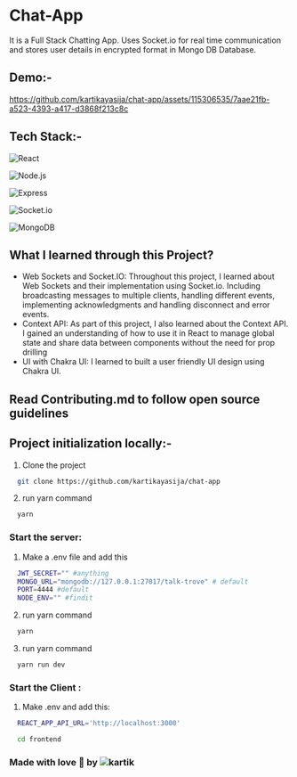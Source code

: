 # Chat-App

It is a Full Stack Chatting App.
Uses Socket.io for real time communication and stores user details in encrypted format in Mongo DB Database.

## Demo:-

https://github.com/kartikayasija/chat-app/assets/115306535/7aae21fb-a523-4393-a417-d3868f213c8c

## Tech Stack:-

![React](https://img.shields.io/badge/Client-React%20JS-61DAFB?style=for-the-badge&logo=react&logoColor=white)

![Node.js](https://img.shields.io/badge/Server-Node.js-339933?style=for-the-badge&logo=node.js&logoColor=white)

![Express](https://img.shields.io/badge/Server-Express.js-000000?style=for-the-badge&logo=express&logoColor=white)

![Socket.io](https://img.shields.io/badge/Server-Socket.io-010101?style=for-the-badge&logo=socket.io&logoColor=white)

![MongoDB](https://img.shields.io/badge/Database-MongoDB-47A248?style=for-the-badge&logo=mongodb&logoColor=white)

## What I learned through this Project?

- Web Sockets and Socket.IO: Throughout this project, I learned about Web Sockets and their implementation using Socket.io. Including broadcasting messages to multiple clients, handling different events, implementing acknowledgments and handling disconnect and error events.
- Context API: As part of this project, I also learned about the Context API. I gained an understanding of how to use it in React to manage global state and share data between components without the need for prop drilling
- UI with Chakra UI: I learned to built a user friendly UI design using Chakra UI.

## Read Contributing.md to follow open source guidelines 

## Project initialization locally:-

1. Clone the project

```bash
  git clone https://github.com/kartikayasija/chat-app
```

2. run yarn command

```bash
  yarn
```

### Start the server:

1. Make a .env file and add this

```bash
  JWT_SECRET="" #anything
  MONGO_URL="mongodb://127.0.0.1:27017/talk-trove" # default
  PORT=4444 #default
  NODE_ENV="" #findit
```

2. run yarn command

```bash
  yarn
```

3. run yarn command

```bash
  yarn run dev
```

### Start the Client :

1. Make .env and add this:
```bash
  REACT_APP_API_URL='http://localhost:3000'
```

```bash
  cd frontend
```

### Made with love 💖 by ![kartik](https://github.com/kartikayasijaa)
